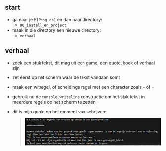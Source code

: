 ## start

- ga naar je `M1Prog_cs1` en dan naar directory:
    - `00_install_en_project`
- maak in die directory een nieuwe directory:
    - `verhaal`


## verhaal

- zoek een stuk tekst, dit mag uit een game, een quote, boek of verhaal zijn

- zet eerst op het scherm waar de tekst vandaan komt
- maak een witregel, of scheidings regel met een character zoals - of =
- gebruik nu de `console.writeline` constructie om het stuk tekst in meerdere regels op het scherm te zetten

- dit is mijn quote op het moment van schrijven:
    > ![](img/verhaal.PNG)
